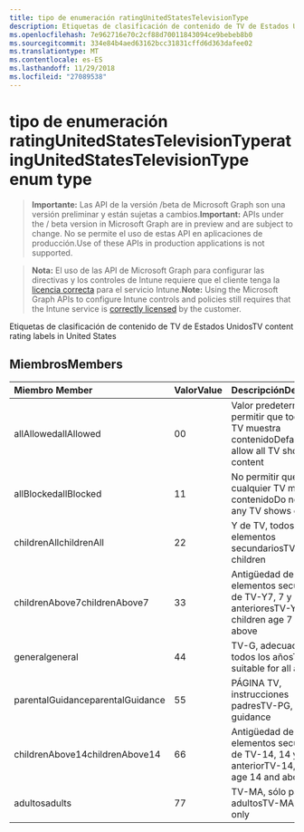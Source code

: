 ```yaml
---
title: tipo de enumeración ratingUnitedStatesTelevisionType
description: Etiquetas de clasificación de contenido de TV de Estados Unidos
ms.openlocfilehash: 7e962716e70c2cf88d70011843094ce9bebeb8b0
ms.sourcegitcommit: 334e84b4aed63162bcc31831cffd6d363dafee02
ms.translationtype: MT
ms.contentlocale: es-ES
ms.lasthandoff: 11/29/2018
ms.locfileid: "27089538"
---
```

# <a name="ratingunitedstatestelevisiontype-enum-type"></a><span data-ttu-id="41840-103">tipo de enumeración ratingUnitedStatesTelevisionType</span><span class="sxs-lookup"><span data-stu-id="41840-103">ratingUnitedStatesTelevisionType enum type</span></span>

> <span data-ttu-id="41840-104">**Importante:** Las API de la versión /beta de Microsoft Graph son una versión preliminar y están sujetas a cambios.</span><span class="sxs-lookup"><span data-stu-id="41840-104">**Important:** APIs under the / beta version in Microsoft Graph are in preview and are subject to change.</span></span> <span data-ttu-id="41840-105">No se permite el uso de estas API en aplicaciones de producción.</span><span class="sxs-lookup"><span data-stu-id="41840-105">Use of these APIs in production applications is not supported.</span></span>

> <span data-ttu-id="41840-106">**Nota:** El uso de las API de Microsoft Graph para configurar las directivas y los controles de Intune requiere que el cliente tenga la [licencia correcta](https://go.microsoft.com/fwlink/?linkid=839381) para el servicio Intune.</span><span class="sxs-lookup"><span data-stu-id="41840-106">**Note:** Using the Microsoft Graph APIs to configure Intune controls and policies still requires that the Intune service is [correctly licensed](https://go.microsoft.com/fwlink/?linkid=839381) by the customer.</span></span>

<span data-ttu-id="41840-107">Etiquetas de clasificación de contenido de TV de Estados Unidos</span><span class="sxs-lookup"><span data-stu-id="41840-107">TV content rating labels in United States</span></span>
## <a name="members"></a><span data-ttu-id="41840-108">Miembros</span><span class="sxs-lookup"><span data-stu-id="41840-108">Members</span></span>
|<span data-ttu-id="41840-109">Miembro	</span><span class="sxs-lookup"><span data-stu-id="41840-109">Member</span></span>|<span data-ttu-id="41840-110">Valor</span><span class="sxs-lookup"><span data-stu-id="41840-110">Value</span></span>|<span data-ttu-id="41840-111">Descripción</span><span class="sxs-lookup"><span data-stu-id="41840-111">Description</span></span>|
|:---|:---|:---|
|<span data-ttu-id="41840-112">allAllowed</span><span class="sxs-lookup"><span data-stu-id="41840-112">allAllowed</span></span>|<span data-ttu-id="41840-113">0</span><span class="sxs-lookup"><span data-stu-id="41840-113">0</span></span>|<span data-ttu-id="41840-114">Valor predeterminado, permitir que todos los TV muestra contenido</span><span class="sxs-lookup"><span data-stu-id="41840-114">Default value, allow all TV shows content</span></span>|
|<span data-ttu-id="41840-115">allBlocked</span><span class="sxs-lookup"><span data-stu-id="41840-115">allBlocked</span></span>|<span data-ttu-id="41840-116">1</span><span class="sxs-lookup"><span data-stu-id="41840-116">1</span></span>|<span data-ttu-id="41840-117">No permitir que cualquier TV muestra contenido</span><span class="sxs-lookup"><span data-stu-id="41840-117">Do not allow any TV shows content</span></span>|
|<span data-ttu-id="41840-118">childrenAll</span><span class="sxs-lookup"><span data-stu-id="41840-118">childrenAll</span></span>|<span data-ttu-id="41840-119">2</span><span class="sxs-lookup"><span data-stu-id="41840-119">2</span></span>|<span data-ttu-id="41840-120">Y de TV, todos los elementos secundarios</span><span class="sxs-lookup"><span data-stu-id="41840-120">TV-Y, all children</span></span>|
|<span data-ttu-id="41840-121">childrenAbove7</span><span class="sxs-lookup"><span data-stu-id="41840-121">childrenAbove7</span></span>|<span data-ttu-id="41840-122">3</span><span class="sxs-lookup"><span data-stu-id="41840-122">3</span></span>|<span data-ttu-id="41840-123">Antigüedad de elementos secundarios de TV-Y7, 7 y anteriores</span><span class="sxs-lookup"><span data-stu-id="41840-123">TV-Y7, children age 7 and above</span></span>|
|<span data-ttu-id="41840-124">general</span><span class="sxs-lookup"><span data-stu-id="41840-124">general</span></span>|<span data-ttu-id="41840-125">4</span><span class="sxs-lookup"><span data-stu-id="41840-125">4</span></span>|<span data-ttu-id="41840-126">TV-G, adecuada para todos los años</span><span class="sxs-lookup"><span data-stu-id="41840-126">TV-G, suitable for all ages</span></span>|
|<span data-ttu-id="41840-127">parentalGuidance</span><span class="sxs-lookup"><span data-stu-id="41840-127">parentalGuidance</span></span>|<span data-ttu-id="41840-128">5</span><span class="sxs-lookup"><span data-stu-id="41840-128">5</span></span>|<span data-ttu-id="41840-129">PÁGINA TV, instrucciones padres</span><span class="sxs-lookup"><span data-stu-id="41840-129">TV-PG, parental guidance</span></span>|
|<span data-ttu-id="41840-130">childrenAbove14</span><span class="sxs-lookup"><span data-stu-id="41840-130">childrenAbove14</span></span>|<span data-ttu-id="41840-131">6</span><span class="sxs-lookup"><span data-stu-id="41840-131">6</span></span>|<span data-ttu-id="41840-132">Antigüedad de elementos secundarios de TV-14, 14 y anterior</span><span class="sxs-lookup"><span data-stu-id="41840-132">TV-14, children age 14 and above</span></span>|
|<span data-ttu-id="41840-133">adultos</span><span class="sxs-lookup"><span data-stu-id="41840-133">adults</span></span>|<span data-ttu-id="41840-134">7</span><span class="sxs-lookup"><span data-stu-id="41840-134">7</span></span>|<span data-ttu-id="41840-135">TV-MA, sólo para adultos</span><span class="sxs-lookup"><span data-stu-id="41840-135">TV-MA, adults only</span></span>|






